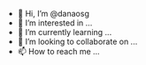 - 👋 Hi, I’m @danaosg
- 👀 I’m interested in ...
- 🌱 I’m currently learning ...
- 💞️ I’m looking to collaborate on ...
- 📫 How to reach me ...

<!---
danaosg/danaosg is a ✨ special ✨ repository because its `README.md` (this file) appears on your GitHub profile.
You can click the Preview link to take a look at your changes.
--->
